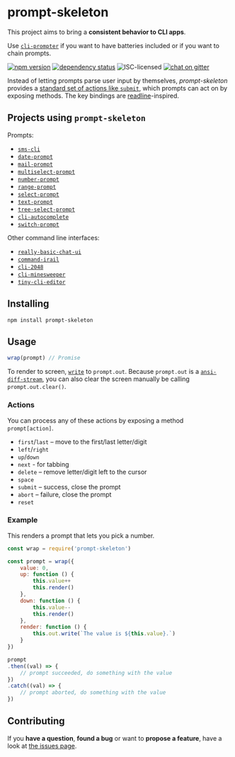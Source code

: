 # prompt-skeleton

This project aims to bring a **consistent behavior to CLI apps**.

Use [`cli-prompter`](https://github.com/ahdinosaur/cli-prompter) if you want to have batteries included or if you want to chain prompts.

[![npm version](https://img.shields.io/npm/v/prompt-skeleton.svg)](https://www.npmjs.com/package/prompt-skeleton)
[![dependency status](https://img.shields.io/david/derhuerst/prompt-skeleton.svg)](https://david-dm.org/derhuerst/prompt-skeleton#info=dependencies)
![ISC-licensed](https://img.shields.io/github/license/derhuerst/prompt-skeleton.svg)
[![chat on gitter](https://badges.gitter.im/derhuerst.svg)](https://gitter.im/derhuerst)

Instead of letting prompts parse user input by themselves, *prompt-skeleton* provides a [standard set of actions like `submit`](#actions), which prompts can act on by exposing methods. The key bindings are [readline](https://de.wikipedia.org/wiki/GNU_readline)-inspired.


## Projects using `prompt-skeleton`

Prompts:

- [`sms-cli`](https://github.com/derhuerst/sms-cli)
- [`date-prompt`](https://github.com/derhuerst/date-prompt)
- [`mail-prompt`](https://github.com/derhuerst/mail-prompt)
- [`multiselect-prompt`](https://github.com/derhuerst/multiselect-prompt)
- [`number-prompt`](https://github.com/derhuerst/number-prompt)
- [`range-prompt`](https://github.com/derhuerst/range-prompt)
- [`select-prompt`](https://github.com/derhuerst/select-prompt)
- [`text-prompt`](https://github.com/derhuerst/text-prompt)
- [`tree-select-prompt`](https://github.com/derhuerst/tree-select-prompt)
- [`cli-autocomplete`](https://github.com/derhuerst/cli-autocomplete)
- [`switch-prompt`](https://github.com/derhuerst/switch-prompt)

Other command line interfaces:

- [`really-basic-chat-ui`](https://github.com/derhuerst/really-basic-chat-ui)
- [`command-irail`](https://github.com/iRail/command-irail)
- [`cli-2048`](https://github.com/derhuerst/cli-2048)
- [`cli-minesweeper`](https://github.com/derhuerst/cli-minesweeper)
- [`tiny-cli-editor`](https://github.com/derhuerst/tiny-cli-editor)


## Installing

```
npm install prompt-skeleton
```


## Usage

```js
wrap(prompt) // Promise
```

To render to screen, [`write`](https://nodejs.org/api/stream.html#stream_writable_write_chunk_encoding_callback) to `prompt.out`. Because `prompt.out` is a [`ansi-diff-stream`](https://www.npmjs.com/package/ansi-diff-stream#usage), you can also clear the screen manually be calling `prompt.out.clear()`.

### Actions

You can process any of these actions by exposing a method `prompt[action]`.

- `first`/`last` – move to the first/last letter/digit
- `left`/`right`
- `up`/`down`
- `next` - for tabbing
- `delete` – remove letter/digit left to the cursor
- `space`
- `submit` – success, close the prompt
- `abort` – failure, close the prompt
- `reset`

### Example

This renders a prompt that lets you pick a number.

```js
const wrap = require('prompt-skeleton')

const prompt = wrap({
	value: 0,
	up: function () {
		this.value++
		this.render()
	},
	down: function () {
		this.value--
		this.render()
	},
	render: function () {
		this.out.write(`The value is ${this.value}.`)
	}
})

prompt
.then((val) => {
	// prompt succeeded, do something with the value
})
.catch((val) => {
	// prompt aborted, do something with the value
})
```


## Contributing

If you **have a question**, **found a bug** or want to **propose a feature**, have a look at [the issues page](https://github.com/derhuerst/prompt-skeleton/issues).
